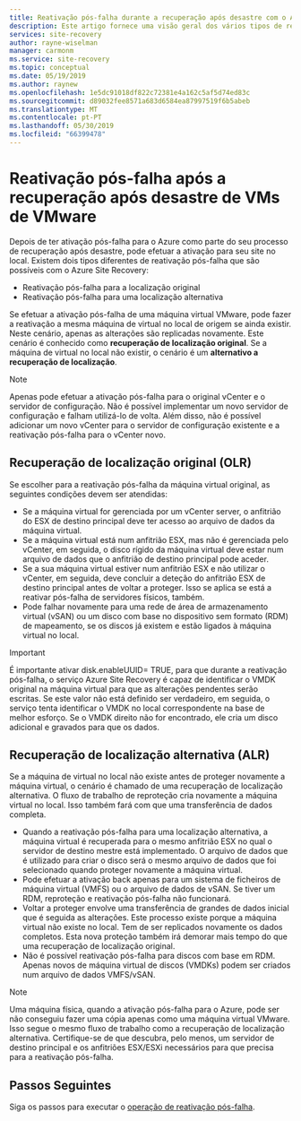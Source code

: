 ```yaml
---
title: Reativação pós-falha durante a recuperação após desastre com o Azure Site Recovery | Documentos da Microsoft
description: Este artigo fornece uma visão geral dos vários tipos de reativação pós-falha e avisos que devem ser considerados ao realizar a ativação para o local durante a recuperação após desastre com o serviço Azure Site Recovery.
services: site-recovery
author: rayne-wiselman
manager: carmonm
ms.service: site-recovery
ms.topic: conceptual
ms.date: 05/19/2019
ms.author: raynew
ms.openlocfilehash: 1e5dc91018df822c72381e4a162c5af5d74ed83c
ms.sourcegitcommit: d89032fee8571a683d6584ea87997519f6b5abeb
ms.translationtype: MT
ms.contentlocale: pt-PT
ms.lasthandoff: 05/30/2019
ms.locfileid: "66399478"
---
```

# <a name="failback-after-disaster-recovery-of-vmware-vms"></a>Reativação pós-falha após a recuperação após desastre de VMs de VMware

Depois de ter ativação pós-falha para o Azure como parte do seu processo de recuperação após desastre, pode efetuar a ativação para seu site no local. Existem dois tipos diferentes de reativação pós-falha que são possíveis com o Azure Site Recovery: 

- Reativação pós-falha para a localização original 
- Reativação pós-falha para uma localização alternativa

Se efetuar a ativação pós-falha de uma máquina virtual VMware, pode fazer a reativação a mesma máquina de virtual no local de origem se ainda existir. Neste cenário, apenas as alterações são replicadas novamente. Este cenário é conhecido como **recuperação de localização original**. Se a máquina de virtual no local não existir, o cenário é um **alternativo a recuperação de localização**.

> [!NOTE]
> Apenas pode efetuar a ativação pós-falha para o original vCenter e o servidor de configuração. Não é possível implementar um novo servidor de configuração e falham utilizá-lo de volta. Além disso, não é possível adicionar um novo vCenter para o servidor de configuração existente e a reativação pós-falha para o vCenter novo.

## <a name="original-location-recovery-olr"></a>Recuperação de localização original (OLR)
Se escolher para a reativação pós-falha da máquina virtual original, as seguintes condições devem ser atendidas:

* Se a máquina virtual for gerenciada por um vCenter server, o anfitrião do ESX de destino principal deve ter acesso ao arquivo de dados da máquina virtual.
* Se a máquina virtual está num anfitrião ESX, mas não é gerenciada pelo vCenter, em seguida, o disco rígido da máquina virtual deve estar num arquivo de dados que o anfitrião de destino principal pode aceder.
* Se a sua máquina virtual estiver num anfitrião ESX e não utilizar o vCenter, em seguida, deve concluir a deteção do anfitrião ESX de destino principal antes de voltar a proteger. Isso se aplica se está a reativar pós-falha de servidores físicos, também.
* Pode falhar novamente para uma rede de área de armazenamento virtual (vSAN) ou um disco com base no dispositivo sem formato (RDM) de mapeamento, se os discos já existem e estão ligados à máquina virtual no local.

> [!IMPORTANT]
> É importante ativar disk.enableUUID= TRUE, para que durante a reativação pós-falha, o serviço Azure Site Recovery é capaz de identificar o VMDK original na máquina virtual para que as alterações pendentes serão escritas. Se este valor não está definido ser verdadeiro, em seguida, o serviço tenta identificar o VMDK no local correspondente na base de melhor esforço. Se o VMDK direito não for encontrado, ele cria um disco adicional e gravados para que os dados.

## <a name="alternate-location-recovery-alr"></a>Recuperação de localização alternativa (ALR)
Se a máquina de virtual no local não existe antes de proteger novamente a máquina virtual, o cenário é chamado de uma recuperação de localização alternativa. O fluxo de trabalho de reproteção cria novamente a máquina virtual no local. Isso também fará com que uma transferência de dados completa.

* Quando a reativação pós-falha para uma localização alternativa, a máquina virtual é recuperada para o mesmo anfitrião ESX no qual o servidor de destino mestre está implementado. O arquivo de dados que é utilizado para criar o disco será o mesmo arquivo de dados que foi selecionado quando proteger novamente a máquina virtual.
* Pode efetuar a ativação back apenas para um sistema de ficheiros de máquina virtual (VMFS) ou o arquivo de dados de vSAN. Se tiver um RDM, reproteção e reativação pós-falha não funcionará.
* Voltar a proteger envolve uma transferência de grandes de dados inicial que é seguida as alterações. Este processo existe porque a máquina virtual não existe no local. Tem de ser replicados novamente os dados completos. Esta nova proteção também irá demorar mais tempo do que uma recuperação de localização original.
* Não é possível reativação pós-falha para discos com base em RDM. Apenas novos de máquina virtual de discos (VMDKs) podem ser criados num arquivo de dados VMFS/vSAN.

> [!NOTE]
> Uma máquina física, quando a ativação pós-falha para o Azure, pode ser não conseguiu fazer uma cópia apenas como uma máquina virtual VMware. Isso segue o mesmo fluxo de trabalho como a recuperação de localização alternativa. Certifique-se de que descubra, pelo menos, um servidor de destino principal e os anfitriões ESX/ESXi necessários para que precisa para a reativação pós-falha.

## <a name="next-steps"></a>Passos Seguintes

Siga os passos para executar o [operação de reativação pós-falha](vmware-azure-failback.md).

